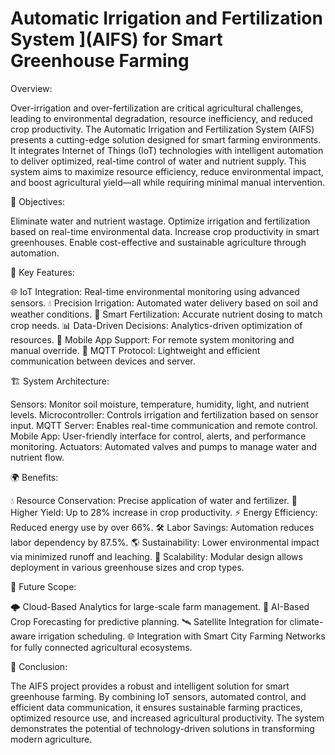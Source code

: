 # Automatic Irrigation and Fertilization System ](AIFS) for Smart Greenhouse Farming

Overview: 

Over-irrigation and over-fertilization are critical agricultural challenges, leading to environmental degradation, resource inefficiency, and reduced crop productivity. The Automatic Irrigation and Fertilization System (AIFS) presents a cutting-edge solution designed for smart farming environments. It integrates Internet of Things (IoT) technologies with intelligent automation to deliver optimized, real-time control of water and nutrient supply.
This system aims to maximize resource efficiency, reduce environmental impact, and boost agricultural yield—all while requiring minimal manual intervention.

🎯 Objectives:
 
Eliminate water and nutrient wastage.
Optimize irrigation and fertilization based on real-time environmental data.
Increase crop productivity in smart greenhouses.
Enable cost-effective and sustainable agriculture through automation.

🚀 Key Features:

🌐 IoT Integration: Real-time environmental monitoring using advanced sensors.
💧 Precision Irrigation: Automated water delivery based on soil and weather conditions.
🌾 Smart Fertilization: Accurate nutrient dosing to match crop needs.
📊 Data-Driven Decisions: Analytics-driven optimization of resources.
📱 Mobile App Support: For remote system monitoring and manual override.
🔄 MQTT Protocol: Lightweight and efficient communication between devices and server.

🏗️ System Architecture:

Sensors: Monitor soil moisture, temperature, humidity, light, and nutrient levels.
Microcontroller: Controls irrigation and fertilization based on sensor input.
MQTT Server: Enables real-time communication and remote control.
Mobile App: User-friendly interface for control, alerts, and performance monitoring.
Actuators: Automated valves and pumps to manage water and nutrient flow.

🌍 Benefits:

💧 Resource Conservation: Precise application of water and fertilizer.
🌱 Higher Yield: Up to 28% increase in crop productivity.
⚡ Energy Efficiency: Reduced energy use by over 66%.
🛠️ Labor Savings: Automation reduces labor dependency by 87.5%.
🌎 Sustainability: Lower environmental impact via minimized runoff and leaching.
🔄 Scalability: Modular design allows deployment in various greenhouse sizes and crop types.

🧭 Future Scope:

🌩️ Cloud-Based Analytics for large-scale farm management.
🧬 AI-Based Crop Forecasting for predictive planning.
🛰️ Satellite Integration for climate-aware irrigation scheduling.
🌐 Integration with Smart City Farming Networks for fully connected agricultural ecosystems.

📌 Conclusion:

The AIFS project provides a robust and intelligent solution for smart greenhouse farming. By combining IoT sensors, automated control, and efficient data communication, it ensures sustainable farming practices, optimized resource use, and increased agricultural productivity. The system demonstrates the potential of technology-driven solutions in transforming modern agriculture.
